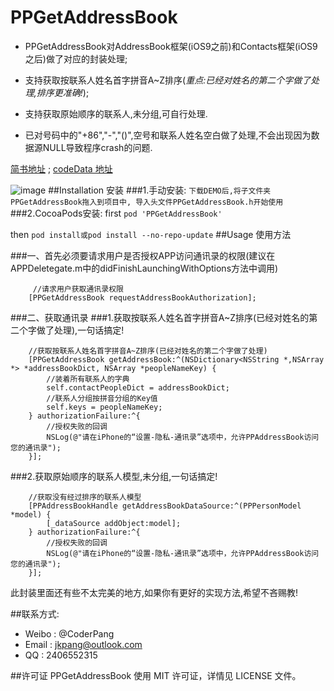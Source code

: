 # PPGetAddressBook
* PPGetAddressBook对AddressBook框架(iOS9之前)和Contacts框架(iOS9之后)做了对应的封装处理;

* 支持获取按联系人姓名首字拼音A~Z排序(*重点:已经对姓名的第二个字做了处理,排序更准确!*);
* 支持获取原始顺序的联系人,未分组,可自行处理.
* 已对号码中的"+86","-","()",空号和联系人姓名空白做了处理,不会出现因为数据源NULL导致程序crash的问题.

[简书地址](http://www.jianshu.com/p/b51a6125bcff) ; [codeData 地址](http://www.codedata.cn/cdetail/Objective-C/Demo/1471619974294285)

![image](https://github.com/jkpang/PPGetAddressBook/blob/master/AddressBook.mov.gif)
##Installation 安装
###1.手动安装:
`下载DEMO后,将子文件夹PPGetAddressBook拖入到项目中, 导入头文件PPGetAddressBook.h开始使用`
###2.CocoaPods安装:
first
`pod 'PPGetAddressBook' `

then
`pod install或pod install --no-repo-update`
##Usage 使用方法

###一、首先必须要请求用户是否授权APP访问通讯录的权限(建议在APPDeletegate.m中的didFinishLaunchingWithOptions方法中调用)

```objc
     //请求用户获取通讯录权限
    [PPGetAddressBook requestAddressBookAuthorization];
```
###二、获取通讯录
###1.获取按联系人姓名首字拼音A~Z排序(已经对姓名的第二个字做了处理),一句话搞定!

```objc
    //获取按联系人姓名首字拼音A~Z排序(已经对姓名的第二个字做了处理)
    [PPGetAddressBook getAddressBook:^(NSDictionary<NSString *,NSArray *> *addressBookDict, NSArray *peopleNameKey) {
        //装着所有联系人的字典
        self.contactPeopleDict = addressBookDict;
        //联系人分组按拼音分组的Key值
        self.keys = peopleNameKey;
    } authorizationFailure:^{
        //授权失败的回调
        NSLog(@"请在iPhone的“设置-隐私-通讯录”选项中，允许PPAddressBook访问您的通讯录");
    }];
```
###2.获取原始顺序的联系人模型,未分组,一句话搞定!

```objc
    //获取没有经过排序的联系人模型
    [PPAddressBookHandle getAddressBookDataSource:^(PPPersonModel *model) {
        [_dataSource addObject:model];
    } authorizationFailure:^{
        //授权失败的回调
        NSLog(@"请在iPhone的“设置-隐私-通讯录”选项中，允许PPAddressBook访问您的通讯录");
    }];
```

此封装里面还有些不太完美的地方,如果你有更好的实现方法,希望不吝赐教!

##联系方式:
* Weibo : @CoderPang
* Email : jkpang@outlook.com
* QQ : 2406552315

##许可证
PPGetAddressBook 使用 MIT 许可证，详情见 LICENSE 文件。




